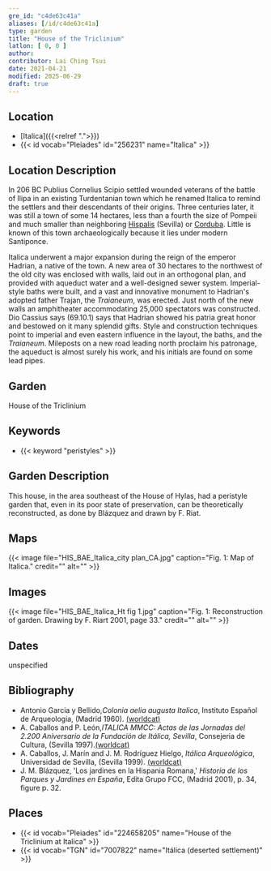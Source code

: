 ```yaml
---
gre_id: "c4de63c41a"
aliases: [/id/c4de63c41a]
type: garden
title: "House of the Triclinium"
latlon: [ 0, 0 ]
author:
contributor: Lai Ching Tsui
date: 2021-04-21
modified: 2025-06-29
draft: true
---
```


## Location

- [Italica]({{<relref ".">}})
- {{< id vocab="Pleiades" id="256231" name="Italica" >}}

## Location Description

In 206 BC Publius Cornelius Scipio settled wounded veterans of the battle of Ilipa in an existing Turdentanian town which he renamed Italica to remind the settlers and their descendants of their origins.  Three centuries later, it was still a town of some 14 hectares, less than a fourth the size of Pompeii and much smaller than neighboring [Hispalis](https://pleiades.stoa.org/places/256210) (Sevilla) or [Corduba](https://pleiades.stoa.org/places/256128).  Little is known of this town archaeologically because it lies under modern Santiponce.

Italica underwent a major expansion during the reign of the emperor Hadrian, a native of the town. A new area of 30 hectares to the northwest of the old city was enclosed with walls, laid out in an orthogonal plan, and provided with aqueduct water and a well-designed sewer system. Imperial-style baths were built, and a vast and innovative monument to Hadrian's adopted father Trajan, the *Traianeum*, was erected.  Just north of the new walls an amphitheater accommodating 25,000 spectators was constructed. Dio Cassius says (69.10.1) says that Hadrian showed his patria great honor and bestowed on it many splendid gifts. Style and construction techniques point to imperial and even eastern influence in the layout, the baths, and the *Traianeum*.  Mileposts on a new road leading north proclaim his patronage, the aqueduct is almost surely his work, and his initials are found on some lead pipes.

## Garden

House of the Triclinium

## Keywords

- {{< keyword "peristyles" >}}

## Garden Description

This house, in the area southeast of the House of Hylas, had a peristyle garden that, even in its poor state of preservation, can be theoretically reconstructed, as done by Blázquez and drawn by F. Riat.

## Maps

{{< image file="HIS_BAE_Italica_city plan_CA.jpg" caption="Fig. 1: Map of Italica." credit="" alt="" >}}

## Images

{{< image file="HIS_BAE_Italica_Ht fig 1.jpg" caption="Fig. 1: Reconstruction of garden.  Drawing by F. Riart 2001, page 33." credit="" alt="" >}}

## Dates

unspecified

## Bibliography

* Antonio Garcia y Bellido,*Colonia aelia augusta Italica*, Instituto Español de Arqueologia, (Madrid 1960). [(worldcat)](https://search.worldcat.org/title/882602957)
* A. Caballos and P. León,*ITALICA MMCC: Actas de las Jornadas del 2.200 Aniversario de la Fundación de Itálica, Sevilla*, Consejeria de Cultura, (Sevilla 1997).[(worldcat)](https://search.worldcat.org/title/638777432)
* A. Caballos, J. Marín and J. M. Rodríguez Hielgo, *Itálica Arqueológica*, Universidad de Sevilla, (Sevilla 1999). [(worldcat)](https://search.worldcat.org/title/916989580)
* J. M. Blázquez, 'Los jardines en la Hispania Romana,' *Historia de los Parques y Jardines en España*, Edita Grupo FCC, (Madrid 2001), p. 34, figure p. 32.

## Places

- {{< id vocab="Pleiades" id="224658205" name="House of the Triclinium at Italica" >}}
- {{< id vocab="TGN" id="7007822" name="Itálica (deserted settlement)" >}}

